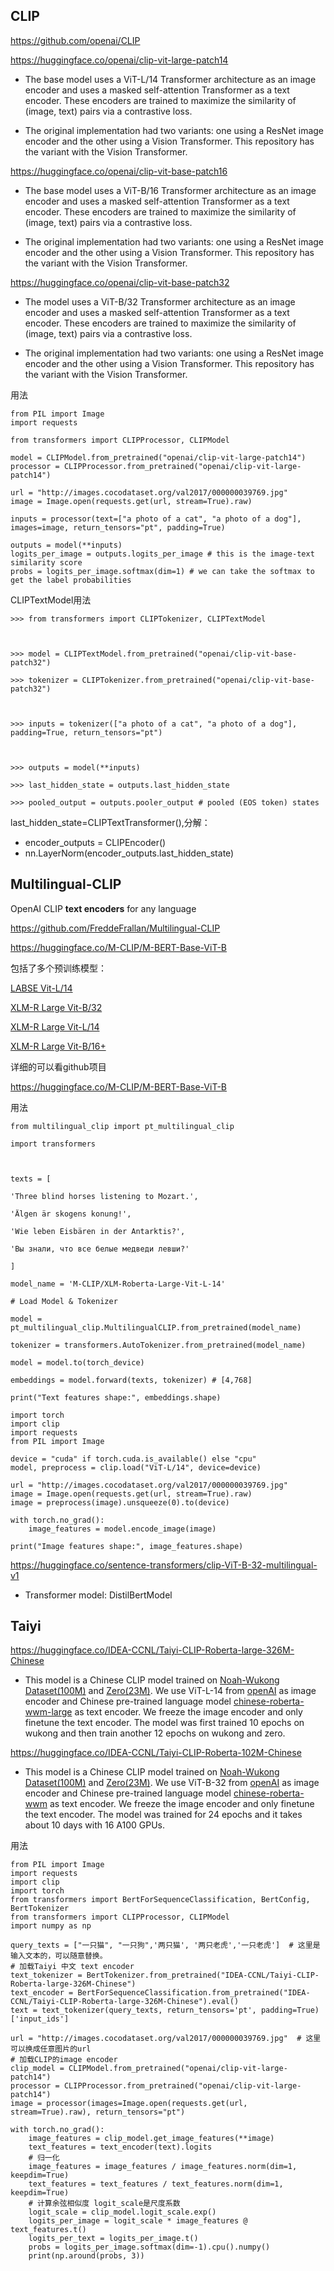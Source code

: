 

## CLIP

https://github.com/openai/CLIP

https://huggingface.co/openai/clip-vit-large-patch14

- The base model uses a ViT-L/14 Transformer architecture as an image encoder and uses a masked self-attention Transformer as a text encoder. These encoders are trained to maximize the similarity of (image, text) pairs via a contrastive loss.

- The original implementation had two variants: one using a ResNet image encoder and the other using a Vision Transformer. This repository has the variant with the Vision Transformer.

https://huggingface.co/openai/clip-vit-base-patch16

- The base model uses a ViT-B/16 Transformer architecture as an image encoder and uses a masked self-attention Transformer as a text encoder. These encoders are trained to maximize the similarity of (image, text) pairs via a contrastive loss.

- The original implementation had two variants: one using a ResNet image encoder and the other using a Vision Transformer. This repository has the variant with the Vision Transformer.

https://huggingface.co/openai/clip-vit-base-patch32

- The model uses a ViT-B/32 Transformer architecture as an image encoder and uses a masked self-attention Transformer as a text encoder. These encoders are trained to maximize the similarity of (image, text) pairs via a contrastive loss.

- The original implementation had two variants: one using a ResNet image encoder and the other using a Vision Transformer. This repository has the variant with the Vision Transformer.

用法
```
from PIL import Image
import requests

from transformers import CLIPProcessor, CLIPModel

model = CLIPModel.from_pretrained("openai/clip-vit-large-patch14")
processor = CLIPProcessor.from_pretrained("openai/clip-vit-large-patch14")

url = "http://images.cocodataset.org/val2017/000000039769.jpg"
image = Image.open(requests.get(url, stream=True).raw)

inputs = processor(text=["a photo of a cat", "a photo of a dog"], images=image, return_tensors="pt", padding=True)

outputs = model(**inputs)
logits_per_image = outputs.logits_per_image # this is the image-text similarity score
probs = logits_per_image.softmax(dim=1) # we can take the softmax to get the label probabilities

```

CLIPTextModel用法

```
>>> from transformers import CLIPTokenizer, CLIPTextModel

  

>>> model = CLIPTextModel.from_pretrained("openai/clip-vit-base-patch32")

>>> tokenizer = CLIPTokenizer.from_pretrained("openai/clip-vit-base-patch32")

  

>>> inputs = tokenizer(["a photo of a cat", "a photo of a dog"], padding=True, return_tensors="pt")

  

>>> outputs = model(**inputs)

>>> last_hidden_state = outputs.last_hidden_state

>>> pooled_output = outputs.pooler_output # pooled (EOS token) states
```

last_hidden_state=CLIPTextTransformer(),分解：
- encoder_outputs = CLIPEncoder()
- nn.LayerNorm(encoder_outputs.last_hidden_state)

## Multilingual-CLIP

OpenAI CLIP **text encoders** for any language

https://github.com/FreddeFrallan/Multilingual-CLIP

https://huggingface.co/M-CLIP/M-BERT-Base-ViT-B

包括了多个预训练模型：

[LABSE Vit-L/14](https://huggingface.co/M-CLIP/LABSE-Vit-L-14)

[XLM-R Large Vit-B/32](https://huggingface.co/M-CLIP/XLM-Roberta-Large-Vit-B-32)

[XLM-R Large Vit-L/14](https://huggingface.co/M-CLIP/XLM-Roberta-Large-Vit-L-14)

[XLM-R Large Vit-B/16+](https://huggingface.co/M-CLIP/XLM-Roberta-Large-Vit-B-16Plus)

详细的可以看github项目

https://huggingface.co/M-CLIP/M-BERT-Base-ViT-B

用法

```
from multilingual_clip import pt_multilingual_clip

import transformers

  

texts = [

'Three blind horses listening to Mozart.',

'Älgen är skogens konung!',

'Wie leben Eisbären in der Antarktis?',

'Вы знали, что все белые медведи левши?'

]

model_name = 'M-CLIP/XLM-Roberta-Large-Vit-L-14'

# Load Model & Tokenizer

model = pt_multilingual_clip.MultilingualCLIP.from_pretrained(model_name)

tokenizer = transformers.AutoTokenizer.from_pretrained(model_name)

model = model.to(torch_device)

embeddings = model.forward(texts, tokenizer) # [4,768]

print("Text features shape:", embeddings.shape)

import torch
import clip
import requests
from PIL import Image

device = "cuda" if torch.cuda.is_available() else "cpu"
model, preprocess = clip.load("ViT-L/14", device=device)

url = "http://images.cocodataset.org/val2017/000000039769.jpg"
image = Image.open(requests.get(url, stream=True).raw)
image = preprocess(image).unsqueeze(0).to(device)

with torch.no_grad():
    image_features = model.encode_image(image)

print("Image features shape:", image_features.shape)

```

https://huggingface.co/sentence-transformers/clip-ViT-B-32-multilingual-v1

- Transformer model: DistilBertModel

## Taiyi

https://huggingface.co/IDEA-CCNL/Taiyi-CLIP-Roberta-large-326M-Chinese

- This model is a Chinese CLIP model trained on [Noah-Wukong Dataset(100M)](https://wukong-dataset.github.io/wukong-dataset/) and [Zero(23M)](https://zero.so.com/). We use ViT-L-14 from [openAI](https://github.com/openai/CLIP) as image encoder and Chinese pre-trained language model [chinese-roberta-wwm-large](https://huggingface.co/hfl/chinese-roberta-wwm-ext-large) as text encoder. We freeze the image encoder and only finetune the text encoder. The model was first trained 10 epochs on wukong and then train another 12 epochs on wukong and zero.

https://huggingface.co/IDEA-CCNL/Taiyi-CLIP-Roberta-102M-Chinese

- This model is a Chinese CLIP model trained on [Noah-Wukong Dataset(100M)](https://wukong-dataset.github.io/wukong-dataset/) and [Zero(23M)](https://zero.so.com/). We use ViT-B-32 from [openAI](https://github.com/openai/CLIP) as image encoder and Chinese pre-trained language model [chinese-roberta-wwm](https://huggingface.co/hfl/chinese-roberta-wwm-ext) as text encoder. We freeze the image encoder and only finetune the text encoder. The model was trained for 24 epochs and it takes about 10 days with 16 A100 GPUs.

用法

```
from PIL import Image
import requests
import clip
import torch
from transformers import BertForSequenceClassification, BertConfig, BertTokenizer
from transformers import CLIPProcessor, CLIPModel
import numpy as np

query_texts = ["一只猫", "一只狗",'两只猫', '两只老虎','一只老虎']  # 这里是输入文本的，可以随意替换。
# 加载Taiyi 中文 text encoder
text_tokenizer = BertTokenizer.from_pretrained("IDEA-CCNL/Taiyi-CLIP-Roberta-large-326M-Chinese")
text_encoder = BertForSequenceClassification.from_pretrained("IDEA-CCNL/Taiyi-CLIP-Roberta-large-326M-Chinese").eval()
text = text_tokenizer(query_texts, return_tensors='pt', padding=True)['input_ids']

url = "http://images.cocodataset.org/val2017/000000039769.jpg"  # 这里可以换成任意图片的url
# 加载CLIP的image encoder
clip_model = CLIPModel.from_pretrained("openai/clip-vit-large-patch14")  
processor = CLIPProcessor.from_pretrained("openai/clip-vit-large-patch14")
image = processor(images=Image.open(requests.get(url, stream=True).raw), return_tensors="pt")

with torch.no_grad():
    image_features = clip_model.get_image_features(**image)
    text_features = text_encoder(text).logits
    # 归一化
    image_features = image_features / image_features.norm(dim=1, keepdim=True)
    text_features = text_features / text_features.norm(dim=1, keepdim=True)
    # 计算余弦相似度 logit_scale是尺度系数
    logit_scale = clip_model.logit_scale.exp()
    logits_per_image = logit_scale * image_features @ text_features.t()
    logits_per_text = logits_per_image.t()
    probs = logits_per_image.softmax(dim=-1).cpu().numpy()
    print(np.around(probs, 3))

```